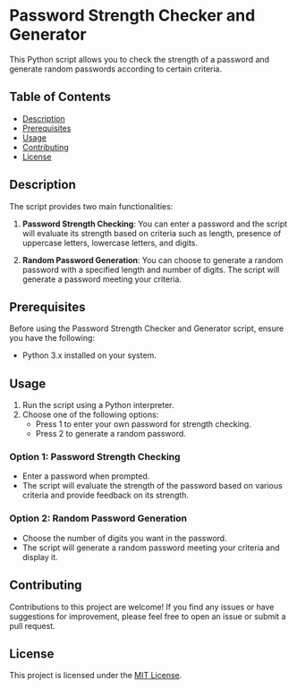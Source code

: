 # Password Strength Checker and Generator

This Python script allows you to check the strength of a password and generate random passwords according to certain criteria.

## Table of Contents

- [Description](#description)
- [Prerequisites](#prerequisites)
- [Usage](#usage)
- [Contributing](#contributing)
- [License](#license)

## Description

The script provides two main functionalities:

1. **Password Strength Checking**: You can enter a password and the script will evaluate its strength based on criteria such as length, presence of uppercase letters, lowercase letters, and digits.

2. **Random Password Generation**: You can choose to generate a random password with a specified length and number of digits. The script will generate a password meeting your criteria.

## Prerequisites

Before using the Password Strength Checker and Generator script, ensure you have the following:

- Python 3.x installed on your system.

## Usage

1. Run the script using a Python interpreter.
2. Choose one of the following options:
   - Press 1 to enter your own password for strength checking.
   - Press 2 to generate a random password.

### Option 1: Password Strength Checking

- Enter a password when prompted.
- The script will evaluate the strength of the password based on various criteria and provide feedback on its strength.

### Option 2: Random Password Generation

- Choose the number of digits you want in the password.
- The script will generate a random password meeting your criteria and display it.

## Contributing

Contributions to this project are welcome! If you find any issues or have suggestions for improvement, please feel free to open an issue or submit a pull request.

## License

This project is licensed under the [MIT License](LICENSE).
